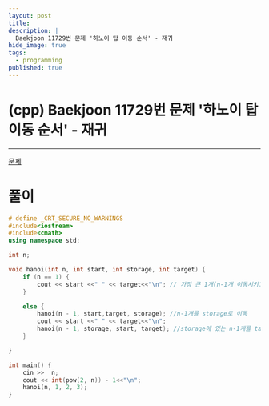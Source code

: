 ```yaml
---
layout: post
title: 
description: |
  Baekjoon 11729번 문제 '하노이 탑 이동 순서' - 재귀
hide_image: true
tags:
  - programming
published: true
---
```


# (cpp) Baekjoon 11729번 문제 '하노이 탑 이동 순서' - 재귀
* * *
[문제](https://www.acmicpc.net/problem/11729)
# 풀이
```cpp
# define _CRT_SECURE_NO_WARNINGS
#include<iostream>
#include<cmath>
using namespace std;

int n;

void hanoi(int n, int start, int storage, int target) {
	if (n == 1) {
		cout << start <<" " << target<<"\n"; // 가장 큰 1개(n-1개 이동시키고 남은 1개)는 target으로
	}

	else {
		hanoi(n - 1, start,target, storage); //n-1개를 storage로 이동
		cout << start <<" " << target<<"\n";
		hanoi(n - 1, storage, start, target); //storage에 있는 n-1개를 target으로 이동
	}

}

int main() {
	cin >>  n;
	cout << int(pow(2, n)) - 1<<"\n";
	hanoi(n, 1, 2, 3);
}
```
